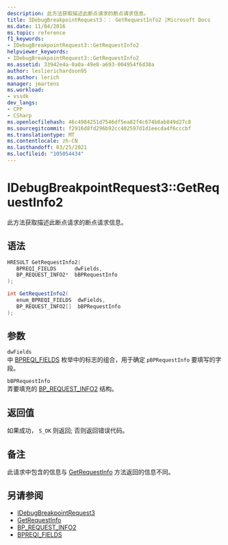 ```yaml
---
description: 此方法获取描述此断点请求的断点请求信息。
title: IDebugBreakpointRequest3：： GetRequestInfo2 |Microsoft Docs
ms.date: 11/04/2016
ms.topic: reference
f1_keywords:
- IDebugBreakpointRequest3::GetRequestInfo2
helpviewer_keywords:
- IDebugBreakpointRequest3::GetRequestInfo2
ms.assetid: 33942e4a-0a0a-49e8-a693-004954f6d38a
author: leslierichardson95
ms.author: lerich
manager: jmartens
ms.workload:
- vssdk
dev_langs:
- CPP
- CSharp
ms.openlocfilehash: 46c4984251d7546df5ea82f4c674b8ab849d27c8
ms.sourcegitcommit: f2916d8fd296b92cc402597d1d1eecda4f6cccbf
ms.translationtype: MT
ms.contentlocale: zh-CN
ms.lasthandoff: 03/25/2021
ms.locfileid: "105054434"
---
```

# <a name="idebugbreakpointrequest3getrequestinfo2"></a>IDebugBreakpointRequest3::GetRequestInfo2
此方法获取描述此断点请求的断点请求信息。

## <a name="syntax"></a>语法

```cpp
HRESULT GetRequestInfo2(
   BPREQI_FIELDS      dwFields,
   BP_REQUEST_INFO2*  bBPRequestInfo
);
```

```csharp
int GetRequestInfo2(
   enum_BPREQI_FIELDS  dwFields,
   BP_REQUEST_INFO2[]  bBPRequestInfo
);
```

## <a name="parameters"></a>参数
`dwFields`\
中 [BPREQI_FIELDS](../../../extensibility/debugger/reference/bpreqi-fields.md) 枚举中的标志的组合，用于确定 `pBPRequestInfo` 要填写的字段。

`bBPRequestInfo`\
弄要填充的 [BP_REQUEST_INFO2](../../../extensibility/debugger/reference/bp-request-info2.md) 结构。

## <a name="return-value"></a>返回值
 如果成功， `S_OK` 则返回; 否则返回错误代码。

## <a name="remarks"></a>备注
 此请求中包含的信息与 [GetRequestInfo](../../../extensibility/debugger/reference/idebugbreakpointrequest2-getrequestinfo.md) 方法返回的信息不同。

## <a name="see-also"></a>另请参阅
- [IDebugBreakpointRequest3](../../../extensibility/debugger/reference/idebugbreakpointrequest3.md)
- [GetRequestInfo](../../../extensibility/debugger/reference/idebugbreakpointrequest2-getrequestinfo.md)
- [BP_REQUEST_INFO2](../../../extensibility/debugger/reference/bp-request-info2.md)
- [BPREQI_FIELDS](../../../extensibility/debugger/reference/bpreqi-fields.md)
